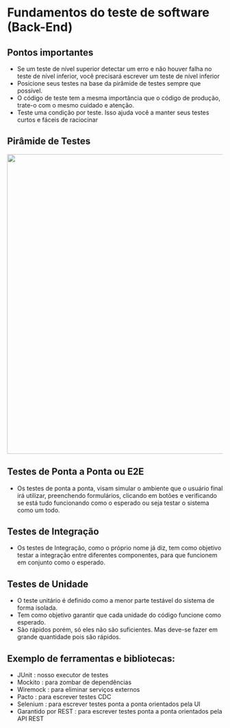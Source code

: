 # Fundamentos do teste de software (Back-End)

## Pontos importantes
- Se um teste de nível superior detectar um erro e não houver falha no teste de nível inferior, você precisará escrever um teste de nível inferior
- Posicione seus testes na base da pirâmide de testes sempre que possível.
- O código de teste tem a mesma importância que o código de produção, trate-o com o mesmo cuidado e atenção.
- Teste uma condição por teste. Isso ajuda você a manter seus testes curtos e fáceis de raciocinar

## Pirâmide de Testes
<div align="center">
    <img src="https://miro.medium.com/v2/resize:fit:640/format:webp/1*S0yR438zKtJtEEBldSviFA.png" width="700px" />
</div>

## Testes de Ponta a Ponta ou E2E
- Os testes de ponta a ponta, visam simular o ambiente que o usuário final irá utilizar, preenchendo formulários, clicando em botões e verificando se está tudo funcionando como o esperado ou seja testar o sistema como um todo.

## Testes de Integração
- Os testes de Integração, como o próprio nome já diz, tem como objetivo testar a integração entre diferentes componentes, para que funcionem em conjunto como o esperado.

## Testes de Unidade
- O teste unitário é definido como a menor parte testável do sistema de forma isolada.
- Tem como objetivo garantir que cada unidade do código funcione como esperado.
- São rápidos porém, só eles não são suficientes. Mas deve-se fazer em grande quantidade pois são rápidos.

## Exemplo de ferramentas e bibliotecas:

- JUnit : nosso executor de testes
- Mockito : para zombar de dependências
- Wiremock : para eliminar serviços externos
- Pacto : para escrever testes CDC
- Selenium : para escrever testes ponta a ponta orientados pela UI
- Garantido por REST : para escrever testes ponta a ponta orientados pela API REST
